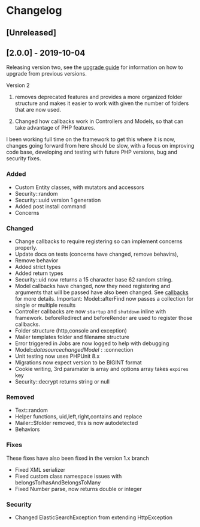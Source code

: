 # Changelog
## [Unreleased]

## [2.0.0] - 2019-10-04

Releasing version two, see the [upgrade guide](https://www.originphp.com/docs/upgrade) for information on how to upgrade from previous versions.

Version 2
1. removes deprecated features and provides a more organized folder structure and makes it easier to work with given the number of folders that are now used.

2. Changed how callbacks work in Controllers and Models, so that can take advantage of PHP features.

I been working full time on the framework to get this where it is now, changes going forward from here should be slow, with a focus on improving code base, developing and testing with future PHP versions, bug and security fixes.

### Added

- Custom Entity classes, with mutators and accessors
- Security::random
- Security::uuid version 1 generation
- Added post install command
- Concerns

### Changed

- Change callbacks to require registering so can implement concerns properly.
- Update docs on tests (concerns have changed, remove behavirs),
- Remove behavior
- Added strict types
- Added return types
- Security::uid now returns a 15 character base 62 random string.
- Model callbacks have changed, now they need registering and arguments that will be passed have also been changed.
 See [callbacks](https://www.originphp.com/docs/model/callbacks/) for more details.
    Important: Model::afterFind now passes a collection for single or multiple results
- Controller callbacks are now `startup` and `shutdown` inline with framework. beforeRedirect and beforeRender are used to register those callbacks.
- Folder structure (http,console and exception)
- Mailer templates folder and filename structure
- Error triggered in Jobs are now logged to help with debugging
- Model::$datasource changed Model::$connection
- Unit testing now uses PHPUnit 8.x
- Migrations now expect version to be BIGINT format
- Cookie writing, 3rd paramater is array and options array takes `expires` key
- Security::decrypt returns string or null

### Removed

- Text::random
- Helper functions, uid,left,right,contains and replace
- Mailer::$folder removed, this is now autodetected
- Behaviors

### Fixes

These fixes have also been fixed in the version 1.x branch

- Fixed XML serializer
- Fixed custom class namespace issues with belongsTo/hasAndBelongsToMany
- Fixed Number parse, now returns double or integer

### Security
- Changed ElasticSearchException from extending HttpException
